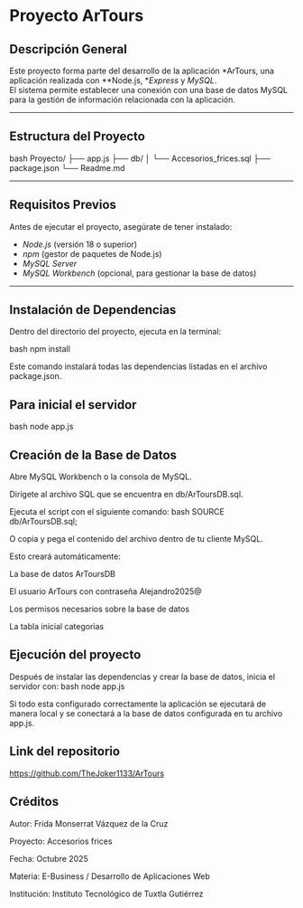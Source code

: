 # Proyecto ArTours

## Descripción General
Este proyecto forma parte del desarrollo de la aplicación *ArTours, una aplicación realizada con **Node.js, **Express* y *MySQL*.  
El sistema permite establecer una conexión con una base de datos MySQL para la gestión de información relacionada con la aplicación.

---

## Estructura del Proyecto

bash
Proyecto/
├── app.js
├── db/
│   └── Accesorios_frices.sql
├── package.json
└── Readme.md



---

## Requisitos Previos

Antes de ejecutar el proyecto, asegúrate de tener instalado:

- *Node.js* (versión 18 o superior)
- *npm* (gestor de paquetes de Node.js)
- *MySQL Server*
- *MySQL Workbench* (opcional, para gestionar la base de datos)

---

## Instalación de Dependencias

Dentro del directorio del proyecto, ejecuta en la terminal:

bash
npm install

Este comando instalará todas las dependencias listadas en el archivo package.json.

## Para inicial el servidor

bash
node app.js

## Creación de la Base de Datos

Abre MySQL Workbench o la consola de MySQL.

Dirígete al archivo SQL que se encuentra en db/ArToursDB.sql.

Ejecuta el script con el siguiente comando:
bash
SOURCE db/ArToursDB.sql;

O copia y pega el contenido del archivo dentro de tu cliente MySQL.

Esto creará automáticamente:

La base de datos ArToursDB

El usuario ArTours con contraseña Alejandro2025@

Los permisos necesarios sobre la base de datos

La tabla inicial categorias

## Ejecución del proyecto
Después de instalar las dependencias y crear la base de datos, inicia el servidor con:
 bash
node app.js


Si todo esta configurado correctamente la aplicación se ejecutará de manera local y se conectará a la base de datos configurada en tu archivo app.js.

## Link del repositorio
https://github.com/TheJoker1133/ArTours

## Créditos

Autor: Frida Monserrat Vázquez de la Cruz

Proyecto: Accesorios frices

Fecha: Octubre 2025

Materia: E-Business / Desarrollo de Aplicaciones Web

Institución: Instituto Tecnológico de Tuxtla Gutiérrez